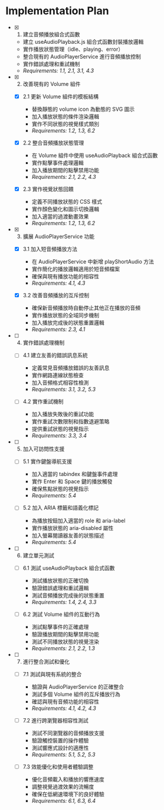 # Implementation Plan

- [x] 1. 建立音頻播放組合式函數

  - 建立 useAudioPlayback.js 組合式函數封裝播放邏輯
  - 實作播放狀態管理（idle、playing、error）
  - 整合現有的 AudioPlayerService 進行音頻播放控制
  - 實作錯誤處理和重試機制
  - _Requirements: 1.1, 2.1, 3.1, 4.3_

- [x] 2. 改善現有的 Volume 組件

  - [x] 2.1 更新 Volume 組件的模板結構

    - 替換靜態的 volume icon 為動態的 SVG 圖示
    - 加入播放狀態的條件渲染邏輯
    - 實作不同狀態的視覺樣式類別
    - _Requirements: 1.2, 1.3, 6.2_

  - [x] 2.2 整合音頻播放狀態管理

    - 在 Volume 組件中使用 useAudioPlayback 組合式函數
    - 實作點擊事件處理邏輯
    - 加入播放期間的點擊禁用功能
    - _Requirements: 2.1, 2.2, 4.3_

  - [x] 2.3 實作視覺狀態回饋

    - 定義不同播放狀態的 CSS 樣式
    - 實作顏色變化和圖示切換邏輯
    - 加入適當的過渡動畫效果
    - _Requirements: 1.2, 1.3, 6.2_

- [x] 3. 擴展 AudioPlayerService 功能

  - [x] 3.1 加入短音頻播放方法

    - 在 AudioPlayerService 中新增 playShortAudio 方法
    - 實作簡化的播放邏輯適用於短音頻檔案
    - 確保與現有播放功能的相容性
    - _Requirements: 4.1, 4.3_

  - [x] 3.2 改善音頻播放的互斥控制

    - 確保新音頻播放時自動停止其他正在播放的音頻
    - 實作播放狀態的全域同步機制
    - 加入播放完成後的狀態重置邏輯
    - _Requirements: 2.3, 4.1_

- [ ] 4. 實作錯誤處理機制

  - [ ] 4.1 建立友善的錯誤訊息系統

    - 定義常見音頻播放錯誤的友善訊息
    - 實作網路連線狀態檢查
    - 加入音頻格式相容性檢測
    - _Requirements: 3.1, 3.2, 5.3_

  - [ ] 4.2 實作重試機制

    - 加入播放失敗後的重試功能
    - 實作重試次數限制和指數退避策略
    - 提供重試狀態的視覺指示
    - _Requirements: 3.3, 3.4_

- [ ] 5. 加入可訪問性支援

  - [ ] 5.1 實作鍵盤導航支援

    - 加入適當的 tabindex 和鍵盤事件處理
    - 實作 Enter 和 Space 鍵的播放觸發
    - 確保焦點狀態的視覺指示
    - _Requirements: 5.4_

  - [ ] 5.2 加入 ARIA 標籤和語義化標記

    - 為播放按鈕加入適當的 role 和 aria-label
    - 實作播放狀態的 aria-disabled 屬性
    - 加入螢幕閱讀器友善的狀態描述
    - _Requirements: 5.4_

- [ ] 6. 建立單元測試

  - [ ] 6.1 測試 useAudioPlayback 組合式函數

    - 測試播放狀態的正確切換
    - 驗證錯誤處理和重試邏輯
    - 測試音頻播放完成後的狀態重置
    - _Requirements: 1.4, 2.4, 3.3_

  - [ ] 6.2 測試 Volume 組件的互動行為

    - 測試點擊事件的正確處理
    - 驗證播放期間的點擊禁用功能
    - 測試不同播放狀態的視覺渲染
    - _Requirements: 2.1, 2.2, 1.3_

- [ ] 7. 進行整合測試和優化

  - [ ] 7.1 測試與現有系統的整合

    - 驗證與 AudioPlayerService 的正確整合
    - 測試多個 Volume 組件的互斥播放行為
    - 確認與現有音頻功能的相容性
    - _Requirements: 4.1, 4.2, 4.3_

  - [ ] 7.2 進行跨瀏覽器相容性測試

    - 測試不同瀏覽器的音頻播放支援
    - 驗證觸控裝置的操作體驗
    - 測試響應式設計的適應性
    - _Requirements: 5.1, 5.2, 5.3_

  - [ ] 7.3 效能優化和使用者體驗調整

    - 優化音頻載入和播放的響應速度
    - 調整視覺過渡效果的流暢度
    - 確保在低網速環境下的良好體驗
    - _Requirements: 6.1, 6.3, 6.4_
